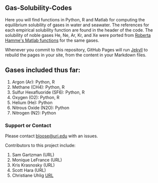 ## Gas-Solubility-Codes

Here you will find functions in Python, R and Matlab for computing the equilibrium solubility of gases in water and seawater. The references for each empirical solubility function are found in the header of the code.   The solubility of noble gases He, Ne, Ar, Kr, and Xe were ported from [Roberta Hamme's Matlab functions](https://web.uvic.ca/~rhamme/download.html) for the same gases.

Whenever you commit to this repository, GitHub Pages will run [Jekyll](https://jekyllrb.com/) to rebuild the pages in your site, from the content in your Markdown files.

## Gases included thus far:
1. Argon (Ar):  Python, R
3. Methane (CH4):  Python, R
3. Sulfur Hexafluoride (SF6): Python, R
4. Oxygen (O2): Python, R
5. Helium (He): Python
6. Nitrous Oxide (N2O): Python
7. Nitrogen (N2): Python

### Support or Contact

Please contact bloose@uri.edu with an issues.

Contributors to this project include:

1. Sam Gartzman (URL)
2. Monique LeFrance (URL)
3. Kris Krasnosky (URL)
4. Scott Hara (URL)
5. Christiane Uhlig [URL](https://www.awi.de/en/about-us/organisation/staff/christiane-uhlig.html)
